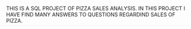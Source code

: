 THIS IS A SQL PROJECT OF PIZZA SALES ANALYSIS.
IN THIS PROJECT I HAVE FIND MANY ANSWERS TO QUESTIONS REGARDIND SALES OF PIZZA.
